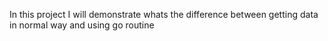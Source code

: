 In this project I will demonstrate whats the difference between getting data in normal way and using go routine

